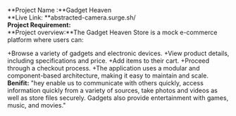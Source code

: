 **Project Name :**Gadget Heaven <br/>
**Live Link: **abstracted-camera.surge.sh/<br/>
**Project Requirement:** <br/>
**Project overview:**The Gadget Heaven Store is a mock e-commerce platform where users can:

+Browse a variety of gadgets and electronic devices.
+View product details, including specifications and price.
+Add items to their cart.
+Proceed through a checkout process.
+The application uses a modular and component-based architecture, making it easy to maintain and scale.<br/>
**Benifit:** "hey enable us to communicate with others quickly, access information quickly from a variety of sources, take photos and videos as well as store files securely. Gadgets also provide entertainment with games, music, and movies."
